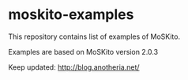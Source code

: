 moskito-examples
================

This repository contains list of examples of MoSKito.

Examples are based on MoSKito version 2.0.3

Keep updated: http://blog.anotheria.net/
